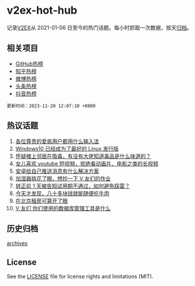 # v2ex-hot-hub

 记录[V2EX](https://www.v2ex.com/)从 2021-01-06 日至今的热门话题。每小时抓取一次数据，按天[归档](archives)。
 
 ## 相关项目

- [GitHub热榜](https://github.com/it985/github-hot-hub)
- [知乎热榜](https://github.com/it985/zhihu-hot-hub)
- [微博热榜](https://github.com/it985/weibo-hot-hub)
- [头条热榜](https://github.com/it985/toutiao-hot-hub)
- [抖音热榜](https://github.com/it985/douyin-hot-hub)


 `更新时间：2023-11-20 12:07:10 +0800`

## 热议话题

1. [各位尊贵的爱疯用户都用什么输入法](https://www.v2ex.com/t/993287)
1. [Windows10 已经成为了最好的 Linux 发行版](https://www.v2ex.com/t/993189)
1. [怀疑楼上邻居在吸毒，有没有大佬知道毒品是什么味道的？](https://www.v2ex.com/t/993357)
1. [女儿喜欢 youtube 短视频，拒绝看动画片、电影之类的长视频](https://www.v2ex.com/t/993313)
1. [安卓给自己推送消息有什么解决方案](https://www.v2ex.com/t/993205)
1. [加湿器挑花了眼，想抄一下 V 友们的作业](https://www.v2ex.com/t/993247)
1. [转正前 1 天被告知试用期不通过，如何避免踩雷？](https://www.v2ex.com/t/993191)
1. [今天才发现，八十多块钱就能随便吃牛肉](https://www.v2ex.com/t/993197)
1. [在北京租房可算开了眼](https://www.v2ex.com/t/993330)
1. [V 友们 你们使用的数据库管理工具是什么](https://www.v2ex.com/t/993341)

## 历史归档

[archives](archives)

## License

See the [LICENSE](LICENSE) file for license rights and limitations (MIT).
